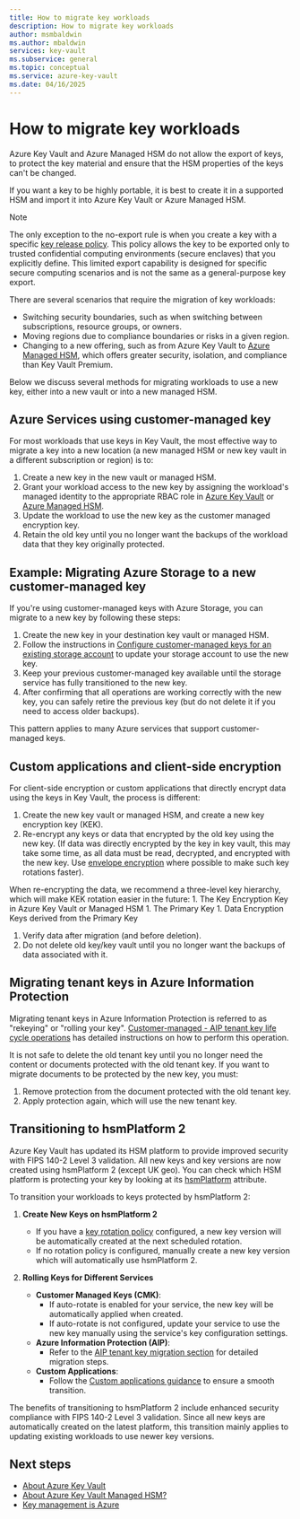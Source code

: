 ```yaml
---
title: How to migrate key workloads 
description: How to migrate key workloads
author: msmbaldwin
ms.author: mbaldwin
services: key-vault
ms.subservice: general
ms.topic: conceptual
ms.service: azure-key-vault
ms.date: 04/16/2025
---
```


# How to migrate key workloads

Azure Key Vault and Azure Managed HSM do not allow the export of keys, to protect the key material and ensure that the HSM properties of the keys can't be changed.

If you want a key to be highly portable, it is best to create it in a supported HSM and import it into Azure Key Vault or Azure Managed HSM.

> [!NOTE]
> The only exception to the no-export rule is when you create a key with a specific [key release policy](../keys/policy-grammar.md). This policy allows the key to be exported only to trusted confidential computing environments (secure enclaves) that you explicitly define. This limited export capability is designed for specific secure computing scenarios and is not the same as a general-purpose key export.

There are several scenarios that require the migration of key workloads:
- Switching security boundaries, such as when switching between subscriptions, resource groups, or owners.
- Moving regions due to compliance boundaries or risks in a given region.
- Changing to a new offering, such as from Azure Key Vault to [Azure Managed HSM](../managed-hsm/overview.md), which offers greater security, isolation, and compliance than Key Vault Premium.

Below we discuss several methods for migrating workloads to use a new key, either into a new vault or into a new managed HSM.

## Azure Services using customer-managed key

For most workloads that use keys in Key Vault, the most effective way to migrate a key into a new location (a new managed HSM or new key vault in a different subscription or region) is to:

1. Create a new key in the new vault or managed HSM.
2. Grant your workload access to the new key by assigning the workload's managed identity to the appropriate RBAC role in [Azure Key Vault](rbac-guide.md) or [Azure Managed HSM](../managed-hsm/access-control.md).
1. Update the workload to use the new key as the customer managed encryption key.
1. Retain the old key until you no longer want the backups of the workload data that they key originally protected.
## Example: Migrating Azure Storage to a new customer-managed key

If you're using customer-managed keys with Azure Storage, you can migrate to a new key by following these steps:

1. Create the new key in your destination key vault or managed HSM.
2. Follow the instructions in [Configure customer-managed keys for an existing storage account](/azure/storage/common/customer-managed-keys-configure-existing-account) to update your storage account to use the new key.
3. Keep your previous customer-managed key available until the storage service has fully transitioned to the new key.
4. After confirming that all operations are working correctly with the new key, you can safely retire the previous key (but do not delete it if you need to access older backups).

This pattern applies to many Azure services that support customer-managed keys.

## Custom applications and client-side encryption

For client-side encryption or custom applications that directly encrypt data using the keys in Key Vault, the process is different:

1. Create the new key vault or managed HSM, and create a new key encryption key (KEK).
2. Re-encrypt any keys or data that encrypted by the old key using the new key. (If data was directly encrypted by the key in key vault, this may take some time, as all data must be read, decrypted, and encrypted with the new key. Use [envelope encryption](/azure/security/fundamentals/encryption-atrest#envelope-encryption-with-a-key-hierarchy) where possible to make such key rotations faster).

  When re-encrypting the data, we recommend a three-level key hierarchy, which will make KEK rotation easier in the future:
    1. The Key Encryption Key in Azure Key Vault or Managed HSM
    1. The Primary Key
    1. Data Encryption Keys derived from the Primary Key
1. Verify data after migration (and before deletion).
1. Do not delete old key/key vault until you no longer want the backups of data associated with it.

## Migrating tenant keys in Azure Information Protection
Migrating tenant keys in Azure Information Protection is referred to as "rekeying" or "rolling your key". [Customer-managed - AIP tenant key life cycle operations](/azure/information-protection/operations-customer-managed-tenant-key#rekey-your-tenant-key) has detailed instructions on how to perform this operation.

It is not safe to delete the old tenant key until you no longer need the content or documents protected with the old tenant key. If you want to migrate documents to be protected by the new key, you must:

1. Remove protection from the document protected with the old tenant key.
1. Apply protection again, which will use the new tenant key.

## Transitioning to hsmPlatform 2

Azure Key Vault has updated its HSM platform to provide improved security with FIPS 140-2 Level 3 validation. All new keys and key versions are now created using hsmPlatform 2 (except UK geo). You can check which HSM platform is protecting your key by looking at its [hsmPlatform](../keys/about-keys-details.md#key-attributes) attribute.

To transition your workloads to keys protected by hsmPlatform 2:

1. **Create New Keys on hsmPlatform 2**
   - If you have a [key rotation policy](../keys/about-keys-details.md#key-rotation-policy-operations) configured, a new key version will be automatically created at the next scheduled rotation.
   - If no rotation policy is configured, manually create a new key version which will automatically use hsmPlatform 2.

2. **Rolling Keys for Different Services**
   - **Customer Managed Keys (CMK)**:
     - If auto-rotate is enabled for your service, the new key will be automatically applied when created.
     - If auto-rotate is not configured, update your service to use the new key manually using the service's key configuration settings.
   - **Azure Information Protection (AIP)**:
     - Refer to the [AIP tenant key migration section](#migrating-tenant-keys-in-azure-information-protection) for detailed migration steps.
   - **Custom Applications**:
     - Follow the [Custom applications guidance](#custom-applications-and-client-side-encryption) to ensure a smooth transition.

The benefits of transitioning to hsmPlatform 2 include enhanced security compliance with FIPS 140-2 Level 3 validation. Since all new keys are automatically created on the latest platform, this transition mainly applies to updating existing workloads to use newer key versions.

## Next steps

- [About Azure Key Vault](overview.md)
- [About Azure Key Vault Managed HSM?](../managed-hsm/overview.md)
- [Key management is Azure](/azure/security/fundamentals/key-management)
